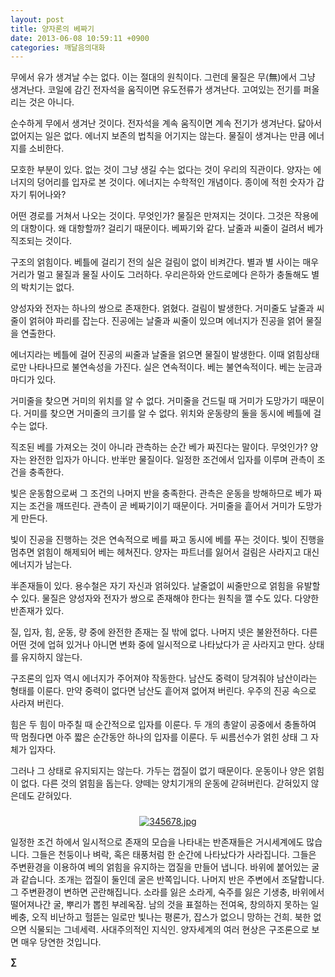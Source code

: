 ```yaml
---
layout: post
title: 양자론의 베짜기
date: 2013-06-08 10:59:11 +0900
categories: 깨달음의대화
---
```


  


무에서 유가 생겨날 수는 없다. 이는 절대의 원칙이다. 그런데 물질은 무(無)에서 그냥 생겨난다. 코일에 감긴 전자석을 움직이면 유도전류가 생겨난다. 고여있는 전기를 퍼올리는 것은 아니다. 


  


순수하게 무에서 생겨난 것이다. 전자석을 계속 움직이면 계속 전기가 생겨난다. 닳아서 없어지는 일은 없다. 에너지 보존의 법칙을 어기지는 않는다. 물질이 생겨나는 만큼 에너지를 소비한다. 


  


모호한 부분이 있다. 없는 것이 그냥 생길 수는 없다는 것이 우리의 직관이다. 양자는 에너지의 덩어리를 입자로 본 것이다. 에너지는 수학적인 개념이다. 종이에 적힌 숫자가 갑자기 튀어나와? 


  


어떤 경로를 거쳐서 나오는 것이다. 무엇인가? 물질은 만져지는 것이다. 그것은 작용에의 대항이다. 왜 대항할까? 걸리기 때문이다. 베짜기와 같다. 날줄과 씨줄이 걸려서 베가 직조되는 것이다. 


  


구조의 얽힘이다. 베틀에 걸리기 전의 실은 걸림이 없이 비켜간다. 별과 별 사이는 매우 거리가 멀고 물질과 물질 사이도 그러하다. 우리은하와 안드로메다 은하가 충돌해도 별의 박치기는 없다. 


  


양성자와 전자는 하나의 쌍으로 존재한다. 얽혔다. 걸림이 발생한다. 거미줄도 날줄과 씨줄이 얽혀야 파리를 잡는다. 진공에는 날줄과 씨줄이 있으며 에너지가 진공을 얽어 물질을 연출한다. 


  


에너지라는 베틀에 걸어 진공의 씨줄과 날줄을 얽으면 물질이 발생한다. 이때 얽힘상태로만 나타나므로 불연속성을 가진다. 실은 연속적이다. 베는 불연속적이다. 베는 눈금과 마디가 있다. 


  


거미줄을 찾으면 거미의 위치를 알 수 없다. 거미줄을 건드릴 때 거미가 도망가기 때문이다. 거미를 찾으면 거미줄의 크기를 알 수 없다. 위치와 운동량의 둘을 동시에 베틀에 걸 수는 없다. 


  


직조된 베를 가져오는 것이 아니라 관측하는 순간 베가 짜진다는 말이다. 무엇인가? 양자는 완전한 입자가 아니다. 반半만 물질이다. 일정한 조건에서 입자를 이루며 관측이 조건을 충족한다. 


  


빛은 운동함으로써 그 조건의 나머지 반을 충족한다. 관측은 운동을 방해하므로 베가 짜지는 조건을 깨뜨린다. 관측이 곧 베짜기이기 때문이다. 거미줄을 흩어서 거미가 도망가게 만든다. 


  


빛이 진공을 진행하는 것은 연속적으로 베를 짜고 동시에 베를 푸는 것이다. 빛이 진행을 멈추면 얽힘이 해제되어 베는 헤쳐진다. 양자는 파트너를 잃어서 걸림은 사라지고 대신 에너지가 남는다. 


  


半존재들이 있다. 용수철은 자기 자신과 얽혀있다. 날줄없이 씨줄만으로 얽힘을 유발할 수 있다. 물질은 양성자와 전자가 쌍으로 존재해야 한다는 원칙을 깰 수도 있다. 다양한 반존재가 있다. 


  


질, 입자, 힘, 운동, 량 중에 완전한 존재는 질 밖에 없다. 나머지 넷은 불완전하다. 다른 어떤 것에 업혀 있거나 아니면 변화 중에 일시적으로 나타났다가 곧 사라지고 만다. 상태를 유지하지 않는다. 


  


구조론의 입자 역시 에너지가 주어져야 작동한다. 남산도 중력이 당겨줘야 남산이라는 형태를 이룬다. 만약 중력이 없다면 남산도 흩어져 없어져 버린다. 우주의 진공 속으로 사라져 버린다. 


  


힘은 두 힘이 마주칠 때 순간적으로 입자를 이룬다. 두 개의 총알이 공중에서 충돌하여 딱 멈췄다면 아주 짧은 순간동안 하나의 입자를 이룬다. 두 씨름선수가 얽힌 상태 그 자체가 입자다. 


  


그러나 그 상태로 유지되지는 않는다. 가두는 껍질이 없기 때문이다. 운동이나 양은 얽힘이 없다. 다른 것의 얽힘을 돕는다. 양떼는 양치기개의 운동에 갇혀버린다. 갇혀있지 않은데도 갇혀있다. 


  




 ###


  




<p align="center">
  <a href="?mid=DonOh"><img alt="345678.jpg" src="assets/attach/images/198/727/315/55.JPG" /> <br /></a> 
  
  <p>
  </p> 일정한 조건 하에서 일시적으로 존재의 모습을 나타내는 반존재들은 거시세계에도 많습니다. 그들은 천둥이나 벼락, 혹은 태풍처럼 한 순간에 나타났다가 사라집니다. 그들은 주변환경을 이용하여 베의 얽힘을 유지하는 껍질을 만들어 냅니다. 바위에 붙어있는 굴과 같습니다. 조개는 껍질이 둘인데 굴은 반쪽입니다. 나머지 반은 주변에서 조달합니다. 그 주변환경이 변하면 곤란해집니다. 소라를 잃은 소라게, 숙주를 잃은 기생충, 바위에서 떨어져나간 굴, 뿌리가 뽑힌 부레옥잠. 남의 것을 표절하는 전여옥, 창의하지 못하는 일베충, 오직 비난하고 헐뜯는 일로만 빛나는 평론가, 잡스가 없으니 망하는 건희. 북한 없으면 식물되는 그네세력. 사대주의적인 지식인. 양자세계의 여러 현상은 구조론으로 보면 매우 당연한 것입니다. 
  
  <p>
  </p>
  
  <p>
    <b>∑</b> <br /><br />
  </p>
  
  <p>
  </p>
  
  <p>
  </p>
  
  <p>
  </p>
  
  <p>
  </p>
  
  <p>
  </p>
  
  <p>
  </p>
  
  <p>
  </p>
  
  <p>
  </p>
  
  <p>
  </p>
</p>

